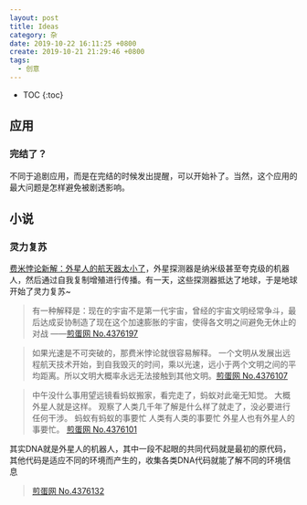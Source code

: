 ```yaml
---
layout: post
title: Ideas
category: 杂
date: 2019-10-22 16:11:25 +0800
create: 2019-10-21 21:29:46 +0800
tags: 
  - 创意
---
```


- TOC
{:toc}

## 应用
### 完结了？
不同于追剧应用，而是在完结的时候发出提醒，可以开始补了。当然，这个应用的最大问题是怎样避免被剧透影响。

## 小说
### 灵力复苏
[费米悖论新解：外星人的航天器太小了](http://jandan.net/2019/10/22/micro-machines.html)，外星探测器是纳米级甚至夸克级的机器人，然后通过自我复制增殖进行传播。有一天，这些探测器抵达了地球，于是地球开始了灵力复苏~

>有一种解释是：现在的宇宙不是第一代宇宙，曾经的宇宙文明经常争斗，最后达成妥协制造了现在这个加速膨胀的宇宙，使得各文明之间避免无休止的对战 ——[煎蛋网 No.4376197](http://jandan.net/t/4376197)

> 如果光速是不可突破的，那费米悖论就很容易解释。
> 一个文明从发展出远程航天技术开始，到自我毁灭的时间，乘以光速，远小于两个文明之间的平均距离。所以文明大概率永远无法接触到其他文明。[煎蛋网 No.4376107](http://jandan.net/t/4376107)

>中午没什么事用望远镜看蚂蚁搬家，看完走了，蚂蚁对此毫无知觉。
>大概外星人就是这样。
>观察了人类几千年了解是什么样了就走了，没必要进行任何干涉。
>蚂蚁有蚂蚁的事要忙
>人类有人类的事要忙
>外星人也有外星人的事要忙。
>[煎蛋网 No.4376101](http://jandan.net/t/4376101)
>
其实DNA就是外星人的机器人，其中一段不起眼的共同代码就是最初的原代码，其他代码是适应不同的环境而产生的，收集各类DNA代码就能了解不同的环境信息
>[煎蛋网 No.4376132](http://jandan.net/t/4376132)